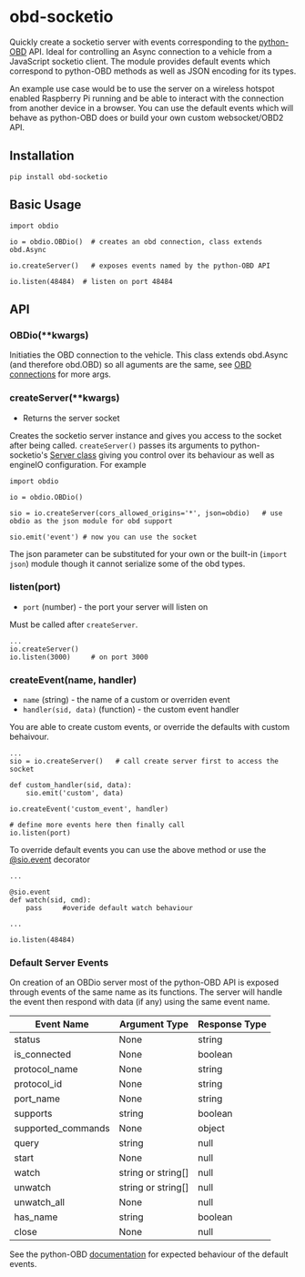 # obd-socketio

Quickly create a socketio server with events corresponding to the [python-OBD](https://pypi.org/project/obd/) API. Ideal for controlling an Async connection to a vehicle from a JavaScript socketio client. The module provides default events which correspond to python-OBD methods as well as JSON encoding for its types.

An example use case would be to use the server on a wireless hotspot enabled Raspberry Pi running and be able to interact with the connection from another device in a browser. You can use the default events which will behave as python-OBD does or build your own custom websocket/OBD2 API.

## Installation
```
pip install obd-socketio
```

## Basic Usage
```
import obdio

io = obdio.OBDio()  # creates an obd connection, class extends obd.Async

io.createServer()   # exposes events named by the python-OBD API

io.listen(48484)  # listen on port 48484
```

## API

### OBDio(**kwargs)  
Initiaties the OBD connection to the vehicle. This class extends obd.Async (and therefore obd.OBD) so all aguments are the same, see [OBD connections](https://python-obd.readthedocs.io/en/latest/Connections/) for more args.

### createServer(**kwargs)
- Returns the server socket

Creates the socketio server instance and gives you access to the socket after being called. `createServer()` passes its arguments to python-socketio's [Server class](https://python-socketio.readthedocs.io/en/latest/api.html#server-class) giving you control over its behaviour as well as engineIO configuration. For example
```
import obdio

io = obdio.OBDio()

sio = io.createServer(cors_allowed_origins='*', json=obdio)   # use obdio as the json module for obd support

sio.emit('event') # now you can use the socket
```
The json parameter can be substituted for your own or the built-in (`import json`) module though it cannot serialize some of the obd types.

### listen(port)
- `port` (number) - the port your server will listen on

Must be called after `createServer`.
```
...
io.createServer()
io.listen(3000)     # on port 3000
```

### createEvent(name, handler)
- `name` (string) - the name of a custom or overriden event
- `handler(sid, data)` (function) - the custom event handler

You are able to create custom events, or override the defaults with custom behaivour.
```
...
sio = io.createServer()   # call create server first to access the socket

def custom_handler(sid, data):
    sio.emit('custom', data)

io.createEvent('custom_event', handler)

# define more events here then finally call
io.listen(port)
```
To override default events you can use the above method or use the [@sio.event](https://python-socketio.readthedocs.io/en/latest/server.html#defining-event-handlers) decorator
```
...

@sio.event
def watch(sid, cmd):
    pass     #overide default watch behaviour

...

io.listen(48484)
```


### Default Server Events
On creation of an OBDio server most of the python-OBD API is exposed through events of the same name as its functions. The server will handle the event then respond with data (if any) using the same event name.

| **Event Name**     | **Argument Type**  | **Response Type** |
|--------------------|--------------------|-------------------|
| status             | None               | string            |
| is_connected       | None               | boolean           |
| protocol_name      | None               | string            |
| protocol_id        | None               | string            |
| port_name          | None               | string            |
| supports           | string             | boolean           |
| supported_commands | None               | object            |
| query              | string             | null              |
| start              | None               | null              |
| watch              | string or string[] | null              |
| unwatch            | string or string[] | null              |
| unwatch_all        | None               | null              |
| has_name           | string             | boolean           |
| close              | None               | null              |

See the python-OBD [documentation](https://python-obd.readthedocs.io/en/latest/) for expected behaviour of the default events.

